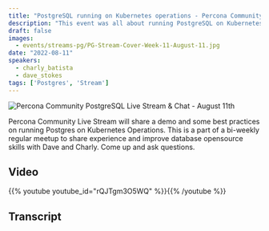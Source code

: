 ```yaml
---
title: "PostgreSQL running on Kubernetes operations - Percona Community PostgreSQL Live Stream & Chat - Aug, 11th"
description: "This event was all about running PostgreSQL on Kubernetes Operations"
draft: false
images:
  - events/streams-pg/PG-Stream-Cover-Week-11-August-11.jpg
date: "2022-08-11"
speakers:
  - charly_batista
  - dave_stokes
tags: ['Postgres', 'Stream']
---
```


![Percona Community PostgreSQL Live Stream & Chat - August 11th](events/streams-pg/PG-Stream-Cover-Week-11-August-11.jpg)

Percona Community Live Stream will share a demo and some best practices on running Postgres on Kubernetes Operations. This is a part of a bi-weekly regular meetup to share experience and improve database opensource skills with Dave and Charly. Come up and ask questions.


## Video

{{% youtube youtube_id="rQJTgm3O5WQ" %}}{{% /youtube %}}


## Transcript


